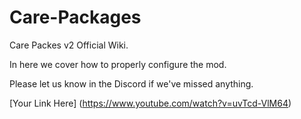# Care-Packages
Care Packes v2 Official Wiki.

In here we cover how to properly configure the mod.

Please let us know in the Discord if we've missed anything.

[Your Link Here] (https://www.youtube.com/watch?v=uvTcd-VlM64)
